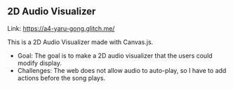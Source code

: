 ## 2D Audio Visualizer

Link: https://a4-yaru-gong.glitch.me/

This is a 2D Audio Visualizer made with Canvas.js.

- Goal: The goal is to make a 2D audio visualizer that the users could modify display.
- Challenges: The web does not allow audio to auto-play, so I have to add actions before the song plays.
